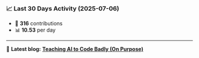 <!--START_STATS-->
### 📈 Last 30 Days Activity (2025-07-06)  
- 🧮 **316** contributions  
- 📊 **10.53** per day
---
📝 **Latest blog:** [**Teaching AI to Code Badly (On Purpose)**](https://andriak.com/blog/badly-trained-ai)
<!--END_STATS-->
